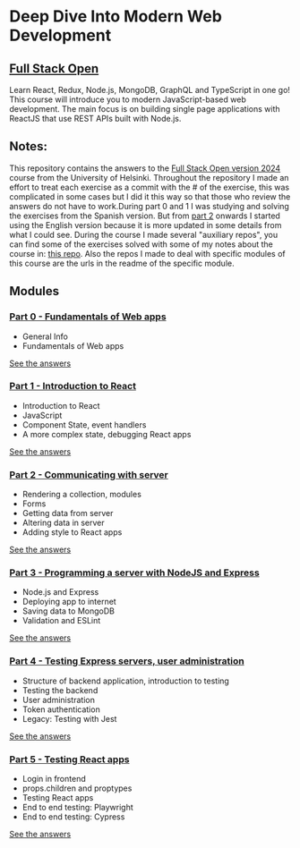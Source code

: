 # Deep Dive Into Modern Web Development

## [Full Stack Open](https://fullstackopen.com/en/)

Learn React, Redux, Node.js, MongoDB, GraphQL and TypeScript in one go! This course will introduce you to modern JavaScript-based web development. The main focus is on building single page applications with ReactJS that use REST APIs built with Node.js.

## Notes:

This repository contains the answers to the [Full Stack Open version 2024](https://fullstackopen.com/en/) course from the University of Helsinki. Throughout the repository I made an effort to treat each exercise as a commit with the # of the exercise, this was complicated in some cases but I did it this way so that those who review the answers do not have to work.During part 0 and 1 I was studying and solving the exercises from the Spanish version. But from [part 2](https://fullstackopen.com/en/part2) onwards I started using the English version because it is more updated in some details from what I could see. During the course I made several "auxiliary repos", you can find some of the exercises solved with some of my notes about the course in: [this repo](https://github.com/fernargdev/full-stack-open-notes). Also the repos I made to deal with specific modules of this course are the urls in the readme of the specific module.

## Modules

### [Part 0 - Fundamentals of Web apps](https://fullstackopen.com/en/part0)

- General Info
- Fundamentals of Web apps

[See the answers](https://github.com/fernargdev/full-stack-open/tree/main/part_0)

### [Part 1 - Introduction to React](https://fullstackopen.com/en/part1)

- Introduction to React
- JavaScript
- Component State, event handlers
- A more complex state, debugging React apps

[See the answers](https://github.com/fernargdev/full-stack-open/tree/main/part_1)

### [Part 2 - Communicating with server](https://fullstackopen.com/en/part2)

- Rendering a collection, modules
- Forms
- Getting data from server
- Altering data in server
- Adding style to React apps

[See the answers](https://github.com/fernargdev/full-stack-open/tree/main/part_2)

### [Part 3 - Programming a server with NodeJS and Express](https://fullstackopen.com/en/part3)

- Node.js and Express
- Deploying app to internet
- Saving data to MongoDB
- Validation and ESLint

[See the answers](https://github.com/fernargdev/full-stack-open/tree/main/part_3)

### [Part 4 - Testing Express servers, user administration](https://fullstackopen.com/en/part4)

- Structure of backend application, introduction to testing
- Testing the backend
- User administration
- Token authentication
- Legacy: Testing with Jest

[See the answers](https://github.com/fernargdev/full-stack-open/tree/main/part_4)

### [Part 5 - Testing React apps](https://fullstackopen.com/en/part5)

- Login in frontend
- props.children and proptypes
- Testing React apps
- End to end testing: Playwright
- End to end testing: Cypress

[See the answers](https://github.com/fernargdev/full-stack-open/tree/main/part_5)
